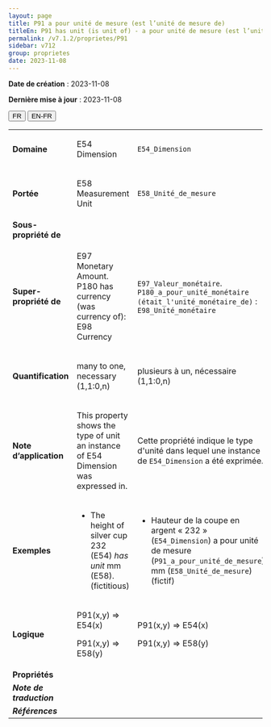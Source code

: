 ```yaml
---
layout: page
title: P91 a pour unité de mesure (est l’unité de mesure de)
titleEn: P91 has unit (is unit of) - a pour unité de mesure (est l’unité de mesure de)
permalink: /v7.1.2/proprietes/P91
sidebar: v712
group: proprietes
date: 2023-11-08
---
```


**Date de création** : 2023-11-08

**Dernière mise à jour** : 2023-11-08

<div class="lang-buttons">
 <button id="fr" class="activate">FR</button>
 <button id="en-fr">EN-FR</button>
</div>

<table>
<tbody>
<tr>
<td><strong>Domaine</strong></td>
<td class="en">
<p>E54 Dimension</p>
</td>
<td>
<p><code class="language-plaintext highlighter-rouge">E54_Dimension</code></p>
</td>
</tr>
<tr>
<td><strong>Portée</strong></td>
<td class="en">
<p>E58 Measurement Unit</p>
</td>
<td>
<p><code class="language-plaintext highlighter-rouge">E58_Unité_de_mesure</code></p>
</td>
</tr>
<tr>
<td><strong>Sous-propriété de</strong></td>
<td class="en">
</td>
<td>
</td>
</tr>
<tr>
<td><strong>Super-propriété de</strong></td>
<td class="en">
<p>E97 Monetary Amount. P180 has currency (was currency of): E98 Currency</p>
</td>
<td>
<p><code class="language-plaintext highlighter-rouge">E97_Valeur_monétaire</code>. <code class="language-plaintext highlighter-rouge">P180_a_pour_unité_monétaire (était_l'unité_monétaire_de)</code> : <code class="language-plaintext highlighter-rouge">E98_Unité_monétaire</code></p>
</td>
</tr>
<tr>
<td><strong>Quantification</strong></td>
<td class="en">
<p>many to one, necessary (1,1:0,n)</p>
</td>
<td>
<p>plusieurs à un, nécessaire (1,1:0,n)</p>
</td>
</tr>
<tr>
<td><strong>Note d’application</strong></td>
<td class="en">
<p>This property shows the type of unit an instance of E54 Dimension was expressed in.</p>
</td>
<td>
<p>Cette propriété indique le type d'unité dans lequel une instance de <code class="language-plaintext highlighter-rouge">E54_Dimension</code> a été exprimée.</p>
</td>
</tr>
<tr>
<td><strong>Exemples</strong></td>
<td class="en">
<ul>
<li><p>The height of silver cup 232 (E54) <em>has</em> <em>unit </em>mm (E58). (fictitious)</p>
</li>
</ul>
</td>
<td>
<ul>
<li><p>Hauteur de la coupe en argent « 232 » (<code class="language-plaintext highlighter-rouge">E54_Dimension</code>) a pour unité de mesure (<code class="language-plaintext highlighter-rouge">P91_a_pour_unité_de_mesure</code>) mm (<code class="language-plaintext highlighter-rouge">E58_Unité_de_mesure</code>) (fictif)</p>
</li>
</ul>
</td>
</tr>
<tr>
<td><strong>Logique</strong></td>
<td class="en">
<p>P91(x,y) ⇒ E54(x)<strong></strong></p>
<p>P91(x,y) ⇒ E58(y)</p>
</td>
<td>
<p>P91(x,y) ⇒ E54(x)<strong></strong></p>
<p>P91(x,y) ⇒ E58(y)</p>
</td>
</tr>
<tr>
<td><strong>Propriétés</strong></td>
<td class="en">
</td>
<td>
</td>
</tr>
<tr>
<td><strong><em>Note de traduction</em></strong></td>
<td colspan="2">
</td>
</tr>
<tr>
<td><strong><em>Références</em></strong></td>
<td colspan="2">
<p><em></em></p>
</td>
</tr>
</tbody>
</table>
